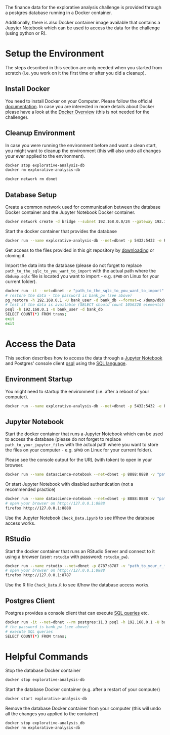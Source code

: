 The finance data for the explorative analysis challenge is provided through a postgres database running in a Docker container.

Additionally, there is also Docker container image available that contains a Jupyter Notebook which can be used to access the data for the challenge (using python or R).

# Setup the Environment

The steps described in this section are only needed when you started from scratch (i.e. you work on it the first time or after you did a cleanup). 

## Install Docker 

You need to install Docker on your Computer. Please follow the official [documentation](https://docs.docker.com/install). In case you are interested in more details about Docker please have a look at the [Docker Overview](https://docs.docker.com/engine/docker-overview) (this is not needed for the challenge). 

## Cleanup Environment
In case you were running the environment before and want a clean start, you might want to cleanup the environment (this will also undo all changes your ever applied to the environment).

```bash
docker stop explorative-analysis-db
docker rm explorative-analysis-db 

docker network rm dbnet
```

## Database Setup

Create a common network used for communication between the database Docker container and the Jupyter Notebook Docker container. 

```bash
docker network create -d bridge --subnet 192.168.0.0/24 --gateway 192.168.0.1 dbnet
```

Start the docker container that provides the database

```bash
docker run --name explorative-analysis-db --net=dbnet -p 5432:5432 -e POSTGRES_DB=bank_db -e POSTGRES_USER=bank_user -e POSTGRES_PASSWORD=bank_pw -d postgres:11.3
```
Get access to the files provided in this git repository by [downloading](https://github.com/markif/ExplorativeAnalysisChallenge_HS2019/archive/master.zip) or cloning it.

Import the data into the database (please do not forget to replace `path_to_the_sqlc_to_you_want_to_import` with the actual path where the `dbdump.sqlc` file is located you want to import - e.g. `$PWD` on Linux for your current folder).

```bash
docker run -it --net=dbnet -v "path_to_the_sqlc_to_you_want_to_import":/dump --rm postgres:11.3 /bin/bash
# restore the data - the password is bank_pw (see above)
pg_restore -h 192.168.0.1 -U bank_user -d bank_db --format=c /dump/dbdump.sqlc
# test if the data is available (SELECT should count 1056320 elements)
psql -h 192.168.0.1 -U bank_user -d bank_db
SELECT COUNT(*) FROM trans;
exit
exit
```

# Access the Data

This section describes how to access the data through a [Jupyter Notebook](https://jupyter.org/) and Postgres' console client [psql](https://www.postgresql.org/docs/11/app-psql.html) using the [SQL language](https://www.postgresql.org/docs/11/tutorial-sql.html).

## Environment Startup

You might need to startup the environment (i.e. after a reboot of your computer).

```bash
docker run --name explorative-analysis-db --net=dbnet -p 5432:5432 -e POSTGRES_DB=bank_db -e POSTGRES_USER=bank_user -e POSTGRES_PASSWORD=bank_pw -d postgres:11.3
```

## Jupyter Notebook

Start the docker container that runs a Jupyter Notebook which can be used to access the database (please do not forget to replace `path_to_your_jupyter_files` with the actual path where you want to store the files on your computer - e.g. `$PWD` on Linux for your current folder).

Please see the console output for the URL (with token) to open in your browser.
```bash
docker run --name datascience-notebook --net=dbnet -p 8888:8888 -v "path_to_your_jupyter_files":/home/jovyan/work -it --rm i4ds/datascience-notebook
```

Or start Jupyter Notebook with disabled authentication (not a recommended practice)
```bash
docker run --name datascience-notebook --net=dbnet -p 8888:8888 -v "path_to_your_jupyter_files":/home/jovyan/work -it --rm i4ds/datascience-notebook start-notebook.sh --NotebookApp.token=''
# open your browser on http://127.0.0.1:8888
firefox http://127.0.0.1:8888
```

Use the Jupyter Notebook `Check_Data.ipynb` to see if/how the database access works.


## RStudio

Start the docker container that runs an RStudio Server and connect to it using a browser (user: `rstudio` with password: `rstudio_pw`).
```bash
docker run --name rstudio --net=dbnet -p 8787:8787 -v "path_to_your_r_files":/home/rstudio/r-files -e PASSWORD=rstudio_pw -it --rm i4ds/rstudio
# open your browser on http://127.0.0.1:8888
firefox http://127.0.0.1:8787
```

Use the R file `Check_Data.R` to see if/how the database access works.


## Postgres Client

Postgres provides a console client that can execute [SQL queries](https://www.postgresql.org/docs/11/tutorial-select.html) etc.

```bash
docker run -it --net=dbnet --rm postgres:11.3 psql -h 192.168.0.1 -U bank_user -d bank_db
# the password is bank_pw (see above)
# execute SQL queries
SELECT COUNT(*) FROM trans;
```


# Helpful Commands

Stop the database Docker container

```bash
docker stop explorative-analysis-db
```

Start the database Docker container (e.g. after a restart of your computer)

```bash
docker start explorative-analysis-db
```

Remove the database Docker container from your computer (this will undo all the changes you applied to the container)

```bash
docker stop explorative-analysis_db
docker rm explorative-analysis-db
```
